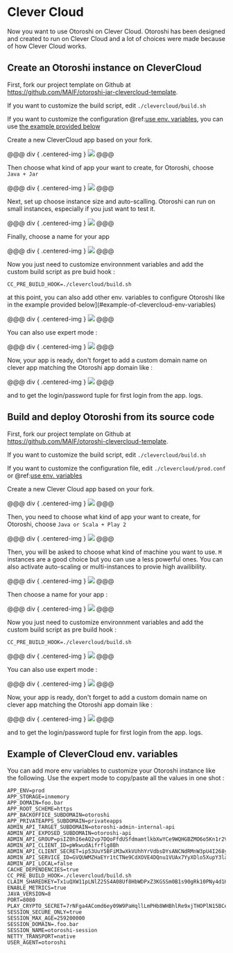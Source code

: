 # Clever Cloud

Now you want to use Otoroshi on Clever Cloud. Otoroshi has been designed and created to run on Clever Cloud and a lot of choices were made because of how Clever Cloud works.

## Create an Otoroshi instance on CleverCloud

First, fork our project template on Github at https://github.com/MAIF/otoroshi-jar-clevercloud-template.

If you want to customize the build script, edit `./clevercloud/build.sh`

If you want to customize the configuration @ref:[use env. variables](../firstrun/env.md), you can use [the example provided below](#example-of-clevercloud-env-variables)

Create a new CleverCloud app based on your fork.

@@@ div { .centered-img }
<img src="../img/deploy-cc-jar-0.png" />
@@@

Then choose what kind of app your want to create, for Otoroshi, choose `Java + Jar`

@@@ div { .centered-img }
<img src="../img/deploy-cc-jar-1.png" />
@@@

Next, set up choose instance size and auto-scalling. Otoroshi can run on small instances, especially if you just want to test it.

@@@ div { .centered-img }
<img src="../img/deploy-cc-2.png" />
@@@

Finally, choose a name for your app

@@@ div { .centered-img }
<img src="../img/deploy-cc-3.png" />
@@@

Now you just need to customize environnment variables and add the custom build script as pre buid hook :

`CC_PRE_BUILD_HOOK=./clevercloud/build.sh`

at this point, you can also add other env. variables to configure Otoroshi like in the example provided below](#example-of-clevercloud-env-variables)

@@@ div { .centered-img }
<img src="../img/deploy-cc-4-bis.png" />
@@@

You can also use expert mode :

@@@ div { .centered-img }
<img src="../img/deploy-cc-4.png" />
@@@

Now, your app is ready, don't forget to add a custom domain name on clever app matching the Otoroshi app domain like :

@@@ div { .centered-img }
<img src="../img/deploy-cc-5.png" />
@@@

and to get the login/password tuple for first login from the app. logs.

## Build and deploy Otoroshi from its source code

First, fork our project template on Github at https://github.com/MAIF/otoroshi-clevercloud-template.

If you want to customize the build script, edit `./clevercloud/build.sh`

If you want to customize the configuration file, edit `./clevercloud/prod.conf` or @ref:[use env. variables](../firstrun/env.md)

Create a new Clever Cloud app based on your fork.

@@@ div { .centered-img }
<img src="../img/deploy-cc-0.png" />
@@@

Then, you need to choose what kind of app your want to create, for Otoroshi, choose `Java or Scala + Play 2`

@@@ div { .centered-img }
<img src="../img/deploy-cc-1.png" />
@@@

Then, you will be asked to choose what kind of machine you want to use. `M` instances are a good choice but you can use a less powerful ones. You can also activate auto-scaling or multi-instances to provie high availibility.

@@@ div { .centered-img }
<img src="../img/deploy-cc-2.png" />
@@@

Then choose a name for your app :

@@@ div { .centered-img }
<img src="../img/deploy-cc-3.png" />
@@@

Now you just need to customize environnment variables and add the custom build script as pre build hook :

`CC_PRE_BUILD_HOOK=./clevercloud/build.sh`

@@@ div { .centered-img }
<img src="../img/deploy-cc-4-bis.png" />
@@@

You can also use expert mode :

@@@ div { .centered-img }
<img src="../img/deploy-cc-4.png" />
@@@

Now, your app is ready, don't forget to add a custom domain name on clever app matching the Otoroshi app domain like :

@@@ div { .centered-img }
<img src="../img/deploy-cc-5.png" />
@@@

and to get the login/password tuple for first login from the app. logs.

## Example of CleverCloud env. variables

You can add more env variables to customize your Otoroshi instance like the following. Use the expert mode to copy/paste all the values in one shot :

```
APP_ENV=prod
APP_STORAGE=inmemory
APP_DOMAIN=foo.bar
APP_ROOT_SCHEME=https
APP_BACKOFFICE_SUBDOMAIN=otoroshi
APP_PRIVATEAPPS_SUBDOMAIN=privateapps
ADMIN_API_TARGET_SUBDOMAIN=otoroshi-admin-internal-api
ADMIN_API_EXPOSED_SUBDOMAIN=otoroshi-api
ADMIN_API_GROUP=psIZ0hI6eAQ2vp7DQoFfdUSfdmamtlkbXwYCe9WQHGBZMO6o5Kn1r2VVSmI61IVX
ADMIN_API_CLIENT_ID=pWkwudAifrflg8Bh
ADMIN_API_CLIENT_SECRET=ip53UuY5BFiM3wXkVUhhYrVdbsDYsANCNdRMnW3pU4I268ylsF6xxkvusS6Wv4AW
ADMIN_API_SERVICE_ID=GVQUWMZHaEYr1tCTNe9CdXOVE4DQnu1VUAx7YyXDlo5XupY3laZlWUnGyDt1vfGx
ADMIN_API_LOCAL=false
CACHE_DEPENDENCIES=true
CC_PRE_BUILD_HOOK=./clevercloud/build.sh
CLAIM_SHAREDKEY=Tx1uQXW11pLNlZ25S4A08Uf8HbWDPxZ3KGSSm0B1s90gRk10PNy4d1HKY4Dnvvv5
ENABLE_METRICS=true
JAVA_VERSION=8
PORT=8080
PLAY_CRYPTO_SECRET=7rNFga4AComd6ey09W9PaHqllLmPHb8WHBhlRe9xjTHOPlN15BCeSQf610cmLU1w
SESSION_SECURE_ONLY=true
SESSION_MAX_AGE=259200000
SESSION_DOMAIN=.foo.bar
SESSION_NAME=otoroshi-session
NETTY_TRANSPORT=native
USER_AGENT=otoroshi
```
